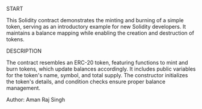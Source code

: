 
START

This Solidity contract demonstrates the minting and burning of a simple token, serving as an introductory example for new Solidity developers. It maintains a balance mapping while enabling the creation and destruction of tokens.


DESCRIPTION

The contract resembles an ERC-20 token, featuring functions to mint and burn tokens, which update balances accordingly. It includes public variables for the token's name, symbol, and total supply. The constructor initializes the token's details, and condition checks ensure proper balance management.

Author: Aman Raj Singh
